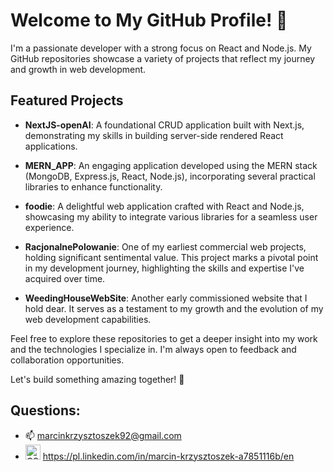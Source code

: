 # Welcome to My GitHub Profile! 👋

I'm a passionate developer with a strong focus on React and Node.js. My GitHub repositories showcase a variety of projects that reflect my journey and growth in web development.

## Featured Projects

- **NextJS-openAI**: A foundational CRUD application built with Next.js, demonstrating my skills in building server-side rendered React applications.

- **MERN_APP**: An engaging application developed using the MERN stack (MongoDB, Express.js, React, Node.js), incorporating several practical libraries to enhance functionality.

- **foodie**: A delightful web application crafted with React and Node.js, showcasing my ability to integrate various libraries for a seamless user experience.

- **RacjonalnePolowanie**: One of my earliest commercial web projects, holding significant sentimental value. This project marks a pivotal point in my development journey, highlighting the skills and expertise I've acquired over time.

- **WeedingHouseWebSite**: Another early commissioned website that I hold dear. It serves as a testament to my growth and the evolution of my web development capabilities.

Feel free to explore these repositories to get a deeper insight into my work and the technologies I specialize in. I'm always open to feedback and collaboration opportunities.

Let's build something amazing together! 🚀




## Questions:

- 📫 marcinkrzysztoszek92@gmail.com
- <img alt="CSS" title="CSS" src="https://img.icons8.com/color/344/linkedin.png" height="24"> https://pl.linkedin.com/in/marcin-krzysztoszek-a7851116b/en 
